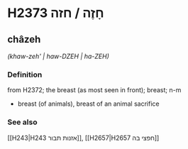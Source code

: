 # H2373 חָזֶה / חזה

## châzeh

_(khaw-zeh' | haw-DZEH | ha-ZEH)_

### Definition

from H2372; the breast (as most seen in front); breast; n-m

- breast (of animals), breast of an animal sacrifice

### See also

[[H243|H243 אזנות תבור]], [[H2657|H2657 חפצי בה]]

